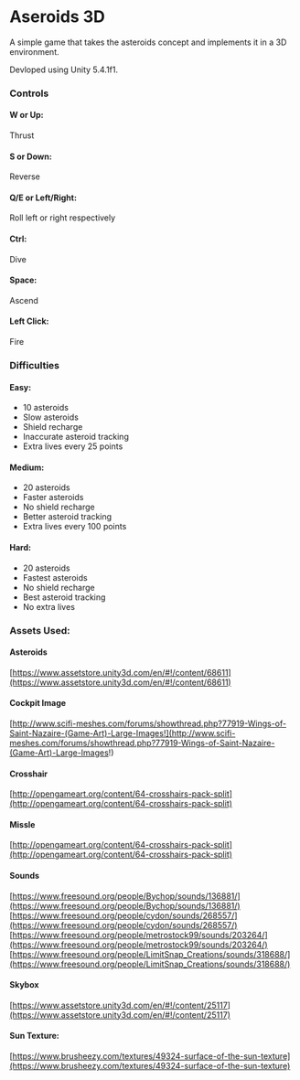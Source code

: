 # Aseroids 3D

A simple game that takes the asteroids concept and implements it in a 3D environment.

Devloped using Unity 5.4.1f1.

### Controls
#### W or Up:
Thrust
#### S or Down:
Reverse
#### Q/E or Left/Right:
Roll left or right respectively
#### Ctrl:
Dive
#### Space:
Ascend
#### Left Click:
Fire
### Difficulties
#### Easy:
* 10 asteroids
* Slow asteroids
* Shield recharge
* Inaccurate asteroid tracking
*	Extra lives every 25 points
#### Medium:
* 20 asteroids
* Faster asteroids
* No shield recharge
* Better asteroid tracking
*	Extra lives every 100 points
#### Hard:
* 20 asteroids
* Fastest asteroids
* No shield recharge
* Best asteroid tracking
*	No extra lives

### Assets Used:
#### Asteroids
[https://www.assetstore.unity3d.com/en/#!/content/68611](https://www.assetstore.unity3d.com/en/#!/content/68611)
#### Cockpit Image
[http://www.scifi-meshes.com/forums/showthread.php?77919-Wings-of-Saint-Nazaire-(Game-Art)-Large-Images!](http://www.scifi-meshes.com/forums/showthread.php?77919-Wings-of-Saint-Nazaire-(Game-Art)-Large-Images!)
#### Crosshair
[http://opengameart.org/content/64-crosshairs-pack-split](http://opengameart.org/content/64-crosshairs-pack-split)
#### Missle
[http://opengameart.org/content/64-crosshairs-pack-split](http://opengameart.org/content/64-crosshairs-pack-split)
#### Sounds
[https://www.freesound.org/people/Bychop/sounds/136881/](https://www.freesound.org/people/Bychop/sounds/136881/)<br>
[https://www.freesound.org/people/cydon/sounds/268557/](https://www.freesound.org/people/cydon/sounds/268557/)<br>
[https://www.freesound.org/people/metrostock99/sounds/203264/](https://www.freesound.org/people/metrostock99/sounds/203264/)<br>
[https://www.freesound.org/people/LimitSnap_Creations/sounds/318688/](https://www.freesound.org/people/LimitSnap_Creations/sounds/318688/)<br>
#### Skybox
[https://www.assetstore.unity3d.com/en/#!/content/25117](https://www.assetstore.unity3d.com/en/#!/content/25117)
#### Sun Texture:
[https://www.brusheezy.com/textures/49324-surface-of-the-sun-texture](https://www.brusheezy.com/textures/49324-surface-of-the-sun-texture)
